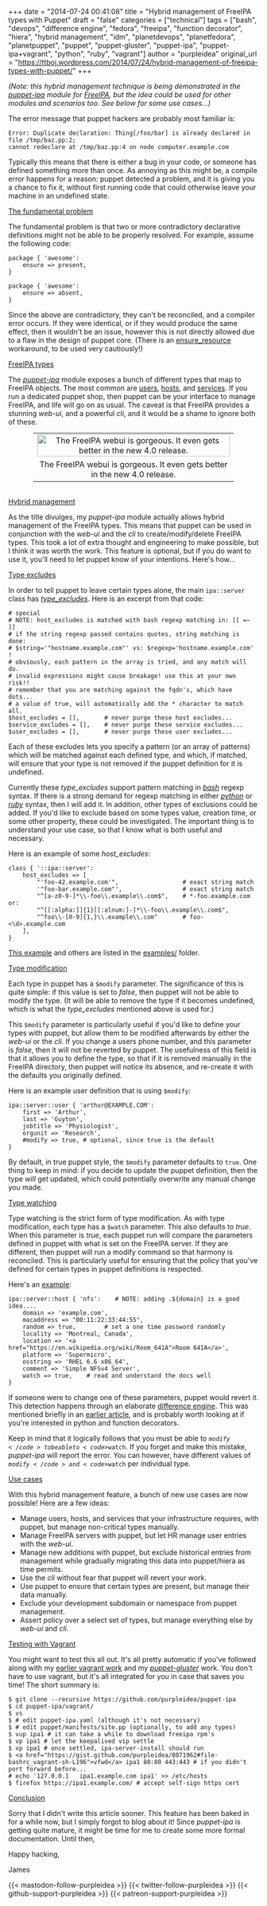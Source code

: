 +++
date = "2014-07-24 00:41:08"
title = "Hybrid management of FreeIPA types with Puppet"
draft = "false"
categories = ["technical"]
tags = ["bash", "devops", "difference engine", "fedora", "freeipa", "function decorator", "hiera", "hybrid management", "idm", "planetdevops", "planetfedora", "planetpuppet", "puppet", "puppet-gluster", "puppet-ipa", "puppet-ipa+vagrant", "python", "ruby", "vagrant"]
author = "purpleidea"
original_url = "https://ttboj.wordpress.com/2014/07/24/hybrid-management-of-freeipa-types-with-puppet/"
+++

<em>(Note: this hybrid management technique is being demonstrated in the <a href="https://github.com/purpleidea/puppet-ipa">puppet-ipa</a> module for <a href="https://www.freeipa.org/">FreeIPA</a>, but the idea could be used for other modules and scenarios too. See below for some use cases...)</em>

The error message that puppet hackers are probably most familiar is:
```
Error: Duplicate declaration: Thing[/foo/bar] is already declared in file /tmp/baz.pp:2; 
cannot redeclare at /tmp/baz.pp:4 on node computer.example.com
```
Typically this means that there is either a bug in your code, or someone has defined something more than once. As annoying as this might be, a compile error happens for a reason: puppet detected a problem, and it is giving you a chance to fix it, without first running code that could otherwise leave your machine in an undefined state.

<span style="text-decoration:underline;">The fundamental problem</span>

The fundamental problem is that two or more contradictory declarative definitions might not be able to be properly resolved. For example, assume the following code:
```
package { 'awesome':
    ensure => present,
}

package { 'awesome':
    ensure => absent,
}
```
Since the above are contradictory, they can't be reconciled, and a compiler error occurs. If they were identical, or if they would produce the same effect, then it wouldn't be an issue, however this is not directly allowed due to a flaw in the design of puppet core. (There is an <a href="https://github.com/puppetlabs/puppetlabs-stdlib#ensure_resource">ensure_resource</a> workaround, to be used very cautiously!)

<span style="text-decoration:underline;">FreeIPA types</span>

The <em><a href="https://github.com/purpleidea/puppet-ipa">puppet-ipa</a></em> module exposes a bunch of different types that map to FreeIPA objects. The most common are <a href="https://github.com/purpleidea/puppet-ipa/blob/master/manifests/server/user.pp#L18">users</a>, <a href="https://github.com/purpleidea/puppet-ipa/blob/master/manifests/server/host.pp#L18">hosts</a>, and <a href="https://github.com/purpleidea/puppet-ipa/blob/master/manifests/server/service.pp#L18">services</a>. If you run a dedicated puppet shop, then puppet can be your interface to manage FreeIPA, and life will go on as usual. The caveat is that FreeIPA provides a stunning <em>web-ui</em>, and a powerful <em>cli</em>, and it would be a shame to ignore both of these.

<table style="text-align:center; width:80%; margin:0 auto;"><tr><td><a href="freeipa-screenshot-users-jjj.png"><img class="size-large wp-image-855" src="freeipa-screenshot-users-jjj.png" alt="The FreeIPA webui is gorgeous. It even gets better in the new 4.0 release." width="100%" height="100%" /></a></td></tr><tr><td> The FreeIPA webui is gorgeous. It even gets better in the new 4.0 release.</td></tr></table></br />

<span style="text-decoration:underline;">Hybrid management</span>

As the title divulges, my <em>puppet-ipa</em> module actually allows hybrid management of the FreeIPA types. This means that puppet can be used in conjunction with the <em>web-ui</em> and the <em>cli</em> to create/modify/delete FreeIPA types. This took a lot of extra thought and engineering to make possible, but I think it was worth the work. This feature is optional, but if you do want to use it, you'll need to let puppet know of your intentions. Here's how...

<span style="text-decoration:underline;">Type excludes</span>

In order to tell puppet to leave certain types alone, the main <code>ipa::server</code> class has <em><a href="https://github.com/purpleidea/puppet-ipa/blob/master/manifests/server.pp#L59">type_excludes</a></em>. Here is an excerpt from that code:
```
# special
# NOTE: host_excludes is matched with bash regexp matching in: [[ =~ ]]
# if the string regexp passed contains quotes, string matching is done:
# $string='"hostname.example.com"' vs: $regexp='hostname.example.com' !
# obviously, each pattern in the array is tried, and any match will do.
# invalid expressions might cause breakage! use this at your own risk!!
# remember that you are matching against the fqdn's, which have dots...
# a value of true, will automatically add the * character to match all.
$host_excludes = [],       # never purge these host excludes...
$service_excludes = [],    # never purge these service excludes...
$user_excludes = [],       # never purge these user excludes...
```
Each of these excludes lets you specify a pattern (or an array of patterns) which will be matched against each defined type, and which, if matched, will ensure that your type is not removed if the puppet definition for it is undefined.

Currently these <em>type_excludes</em> support pattern matching in <a href="https://en.wikipedia.org/wiki/Bash_(software)"><em>bash</em></a> regexp syntax. If there is a strong demand for regexp matching in either <a href="https://en.wikipedia.org/wiki/Python_%28programming_language%29"><em>python</em></a> or <a href="https://en.wikipedia.org/wiki/Ruby_%28programming_language%29"><em>ruby</em></a> syntax, then I will add it. In addition, other types of exclusions could be added. If you'd like to exclude based on some types value, creation time, or some other property, these could be investigated. The important thing is to understand your use case, so that I know what is both useful and necessary.

Here is an example of some <em>host_excludes</em>:
```
class { '::ipa::server':
    host_excludes => [
        "'foo-42.example.com'",                  # exact string match
        '"foo-bar.example.com"',                 # exact string match
        "^[a-z0-9-]*\\-foo\\.example\\.com$",    # *-foo.example.com or:
        "^[[:alpha:]]{1}[[:alnum:]-]*\\-foo\\.example\\.com$",
        "^foo\\-[0-9]{1,}\\.example\\.com"       # foo-<\d>.example.com
    ],
}
```
<a href="https://github.com/purpleidea/puppet-ipa/blob/master/examples/host-excludes.pp">This example</a> and others are listed in the <a href="https://github.com/purpleidea/puppet-ipa/tree/master/examples">examples/</a> folder.

<span style="text-decoration:underline;">Type modification</span>

Each type in puppet has a <code>$modify</code> parameter. The significance of this is quite simple: if this value is set to <em>false</em>, then puppet will not be able to modify the type. (It will be able to remove the type if it becomes undefined, which is what the <em>type_excludes</em> mentioned above is used for.)

This <code>$modify</code> parameter is particularly useful if you'd like to define your types with puppet, but allow them to be modified afterwards by either the <em>web-ui</em> or the <em>cli</em>. If you change a users phone number, and this parameter is <em>false</em>, then it will not be reverted by puppet. The usefulness of this field is that it allows you to define the type, so that if it is removed manually in the FreeIPA directory, then puppet will notice its absence, and re-create it with the defaults you originally defined.

Here is an example user definition that is using <code>$modify</code>:
```
ipa::server::user { 'arthur@EXAMPLE.COM':
    first => 'Arthur',
    last => 'Guyton',
    jobtitle => 'Physiologist',
    orgunit => 'Research',
    #modify => true, # optional, since true is the default
}
```
By default, in true puppet style, the <code>$modify</code> parameter defaults to <code>true</code>. One thing to keep in mind: if you decide to update the puppet definition, then the type <em>will</em> get updated, which could potentially overwrite any manual change you made.

<span style="text-decoration:underline;">Type watching</span>

Type watching is the strict form of type modification. As with type modification, each type has a <code>$watch</code> parameter. This also defaults to <em>true</em>. When this parameter is <em>true</em>, each puppet run will compare the parameters defined in puppet with what is set on the FreeIPA server. If they are different, then puppet will run a modify command so that harmony is reconciled. This is particularly useful for ensuring that the policy that you've defined for certain types in puppet definitions is respected.

Here's an <a href="https://github.com/purpleidea/puppet-ipa/blob/master/examples/simple-usage.pp#L10">example</a>:
```
ipa::server::host { 'nfs':    # NOTE: adding .${domain} is a good idea....
    domain => 'example.com',
    macaddress => "00:11:22:33:44:55",
    random => true,        # set a one time password randomly
    locality => 'Montreal, Canada',
    location => '<a href="https://en.wikipedia.org/wiki/Room_641A">Room 641A</a>',
    platform => 'Supermicro',
    osstring => 'RHEL 6.6 x86_64',
    comment => 'Simple NFSv4 Server',
    watch => true,    # read and understand the docs well
}
```
If someone were to change one of these parameters, puppet would revert it. This detection happens through an elaborate <a href="https://github.com/purpleidea/puppet-ipa/commit/ba515e13968bf83902735cfb7be33556db6ae4ec">difference engine</a>. This was mentioned briefly in an <a href="/blog/2013/07/09/a-puppet-ipa-user-type-and-a-new-difference-engine/">earlier article</a>, and is probably worth looking at if you're interested in python and function decorators.

Keep in mind that it logically follows that you must be able to <code>$modify</code> to be able to <code>$watch</code>. If you forget and make this mistake, <em>puppet-ipa</em> will report the error. You can however, have different values of <code>$modify</code> and <code>$watch</code> per individual type.

<span style="text-decoration:underline;">Use cases</span>

With this hybrid management feature, a bunch of new use cases are now possible! Here are a few ideas:
<ul>
	<li>Manage users, hosts, and services that your infrastructure requires, with puppet, but manage non-critical types manually.</li>
	<li>Manage FreeIPA servers with puppet, but let HR manage user entries with the <em>web-ui</em>.</li>
	<li>Manage new additions with puppet, but exclude historical entries from management while gradually migrating this data into puppet/hiera as time permits.</li>
	<li>Use the <em>cli</em> without fear that puppet will revert your work.</li>
	<li>Use puppet to ensure that certain types are present, but manage their data manually.</li>
	<li>Exclude your development subdomain or namespace from puppet management.</li>
	<li>Assert policy over a select set of types, but manage everything else by <em>web-ui</em> and <em>cli</em>.</li>
</ul>
<span style="text-decoration:underline;">Testing with Vagrant
</span>

You might want to test this all out. It's all pretty automatic if you've followed along with my <a href="/blog/2014/05/13/vagrant-on-fedora-with-libvirt-reprise/">earlier vagrant work</a> and my <em><a href="/blog/2014/01/08/automatically-deploying-glusterfs-with-puppet-gluster-vagrant/">puppet-gluster</a></em> work. You don't have to use vagrant, but it's all integrated for you in case that saves you time! The short summary is:
```
$ git clone --recursive https://github.com/purpleidea/puppet-ipa
$ cd puppet-ipa/vagrant/
$ vs
$ # edit puppet-ipa.yaml (although it's not necessary)
$ # edit puppet/manifests/site.pp (optionally, to add any types)
$ vup ipa1 # it can take a while to download freeipa rpm's
$ vp ipa1 # let the keepalived vip settle
$ vp ipa1 # once settled, ipa-server-install should run
$ <a href="https://gist.github.com/purpleidea/8071962#file-bashrc_vagrant-sh-L196">vfwd</a> ipa1 80:80 443:443 # if you didn't port forward before...
# echo '127.0.0.1   ipa1.example.com ipa1' >> /etc/hosts
$ firefox https://ipa1.example.com/ # accept self-sign https cert
```
<span style="text-decoration:underline;">Conclusion</span>

Sorry that I didn't write this article sooner. This feature has been baked in for a while now, but I simply forgot to blog about it! Since <em>puppet-ipa</em> is getting quite mature, it might be time for me to create some more formal documentation. Until then,

Happy hacking,

James

{{< mastodon-follow-purpleidea >}}
{{< twitter-follow-purpleidea >}}
{{< github-support-purpleidea >}}
{{< patreon-support-purpleidea >}}
